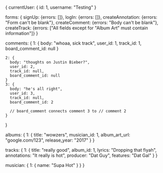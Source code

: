 {
  currentUser: {
    id: 1,
    username: "Testing"
  }

  forms: {
    signUp: {errors: []},
    logIn: {errors: []},
    createAnnotation: {errors: "Form can't be blank"},
    createComment: {errors: "Body can't be blank"},
    createTrack: {errors: ["All fields except for "Album Art" must contain information"]}
  }

  comments: {
    1: {
      body: "whoaa, sick track",
      user_id: 1,
      track_id: 1,
      board_comment_id: null
    }

    2: {
      body: "thoughts on Justin Bieber?",
      user_id: 2,
      track_id: null,
      board_comment_id: null
    }
    3: {
      body: "he's all right",
      user_id: 3,
      track_id: null,
      board_comment_id: 2

      // board_comment connects comment 3 to // comment 2
    }
  }

  albums: {
    1: {
      title: "wowzers",
      musician_id: 1,
      album_art_url: "google.com/123",
      release_year: "2017"
    }
  }

  tracks: {
    1: {
      title: "really good",
      album_id: 1,
      lyrics: "Dropping that fiyah",
      annotations: "It really is hot",
      producer: "Dat Guy",
      features: "Dat Gal"
    }
  }

  musician: {
    1: {
      name: "Supa Hot"
    }
  }
}
